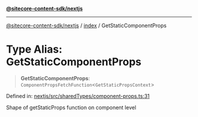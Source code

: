 [**@sitecore-content-sdk/nextjs**](../../README.md)

***

[@sitecore-content-sdk/nextjs](../../README.md) / [index](../README.md) / GetStaticComponentProps

# Type Alias: GetStaticComponentProps

> **GetStaticComponentProps**: `ComponentPropsFetchFunction`\<`GetStaticPropsContext`\>

Defined in: [nextjs/src/sharedTypes/component-props.ts:31](https://github.com/Sitecore/content-sdk/blob/0368ee89b256e5717d28a2086597ae659abd51a0/packages/nextjs/src/sharedTypes/component-props.ts#L31)

Shape of getStaticProps function on component level
